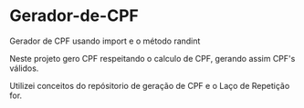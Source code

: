 # Gerador-de-CPF

Gerador de CPF usando import e o método randint

Neste projeto gero CPF respeitando o calculo de CPF, gerando assim CPF's válidos.

Utilizei conceitos do repósitorio de geração de CPF e o Laço de Repetição for.
